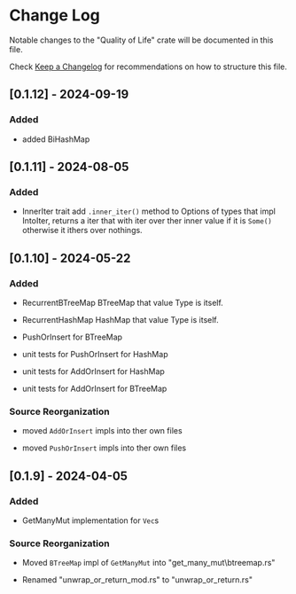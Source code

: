 # Change Log

Notable changes to the "Quality of Life" crate will be documented in this file.

Check [Keep a Changelog](http://keepachangelog.com/) for recommendations on how to structure this file.

## [0.1.12] - 2024-09-19

### Added

- added BiHashMap

## [0.1.11] - 2024-08-05

### Added

- InnerIter trait add `.inner_iter()` method to Options of types that impl IntoIter, returns a iter that with iter over ther inner value if it is `Some()` otherwise it ithers over nothings.

## [0.1.10] - 2024-05-22

### Added

- RecurrentBTreeMap<T> BTreeMap that value Type is itself.

- RecurrentHashMap<T> HashMap that value Type is itself.

- PushOrInsert for BTreeMap

- unit tests for PushOrInsert for HashMap

- unit tests for AddOrInsert for HashMap

- unit tests for AddOrInsert for BTreeMap

### Source Reorganization

- moved `AddOrInsert` impls into ther own files

- moved `PushOrInsert` impls into ther own files

## [0.1.9] - 2024-04-05

### Added

- GetManyMut implementation for `Vec`s

### Source Reorganization

- Moved `BTreeMap` impl of `GetManyMut` into "get_many_mut\btreemap.rs"

- Renamed "unwrap_or_return_mod.rs" to "unwrap_or_return.rs"
